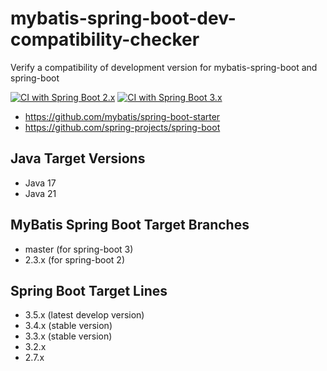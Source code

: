 # mybatis-spring-boot-dev-compatibility-checker
Verify a compatibility of development version for mybatis-spring-boot and spring-boot

[![CI with Spring Boot 2.x](https://github.com/kazuki43zoo/mybatis-spring-boot-dev-compatibility-checker/actions/workflows/ci-boot2.yml/badge.svg)](https://github.com/kazuki43zoo/mybatis-spring-boot-dev-compatibility-checker/actions/workflows/ci-boot2.yml)
[![CI with Spring Boot 3.x](https://github.com/kazuki43zoo/mybatis-spring-boot-dev-compatibility-checker/actions/workflows/ci-boot3.yml/badge.svg)](https://github.com/kazuki43zoo/mybatis-spring-boot-dev-compatibility-checker/actions/workflows/ci-boot3.yml)

* https://github.com/mybatis/spring-boot-starter
* https://github.com/spring-projects/spring-boot

## Java Target Versions

* Java 17
* Java 21

## MyBatis Spring Boot Target Branches 

* master (for spring-boot 3)
* 2.3.x (for spring-boot 2)

## Spring Boot Target Lines

* 3.5.x (latest develop version)
* 3.4.x (stable version)
* 3.3.x (stable version)
* 3.2.x
* 2.7.x

